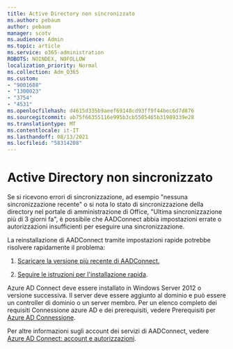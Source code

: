 ```yaml
---
title: Active Directory non sincronizzato
ms.author: pebaum
author: pebaum
manager: scotv
ms.audience: Admin
ms.topic: article
ms.service: o365-administration
ROBOTS: NOINDEX, NOFOLLOW
localization_priority: Normal
ms.collection: Adm_O365
ms.custom:
- "9001688"
- "1300023"
- "3754"
- "4531"
ms.openlocfilehash: d4615d335b9aeef69148cd93ff9f44bec6d7d876
ms.sourcegitcommit: ab75f66355116e995b3cb5505465b31989339e28
ms.translationtype: MT
ms.contentlocale: it-IT
ms.lasthandoff: 08/13/2021
ms.locfileid: "58314208"
---
```

# <a name="active-directory-not-syncing"></a>Active Directory non sincronizzato

Se si ricevono errori di sincronizzazione, ad esempio "nessuna sincronizzazione recente" o si nota lo stato di sincronizzazione della directory nel portale di amministrazione di Office, "Ultima sincronizzazione più di 3 giorni fa", è possibile che AADConnect abbia impostazioni errate o autorizzazioni insufficienti per eseguire una sincronizzazione.  

La reinstallazione di AADConnect tramite impostazioni rapide potrebbe risolvere rapidamente il problema:

1. [Scaricare la versione più recente di AADConnect.](https://go.microsoft.com/fwlink/?LinkId=615771)

2. [Seguire le istruzioni per l'installazione rapida](https://docs.microsoft.com/azure/active-directory/hybrid/how-to-connect-install-express).

Azure AD Connect deve essere installato in Windows Server 2012 o versione successiva. Il server deve essere aggiunto al dominio e può essere un controller di dominio o un server membro. Per un elenco completo dei requisiti Connessione azure AD e dei prerequisiti, vedere Prerequisiti per [Azure AD Connessione](https://docs.microsoft.com/azure/active-directory/hybrid/how-to-connect-install-prerequisites).

Per altre informazioni sugli account dei servizi di AADConnect, vedere [Azure AD Connect: account e autorizzazioni](https://docs.microsoft.com/azure/active-directory/hybrid/reference-connect-accounts-permissions).
